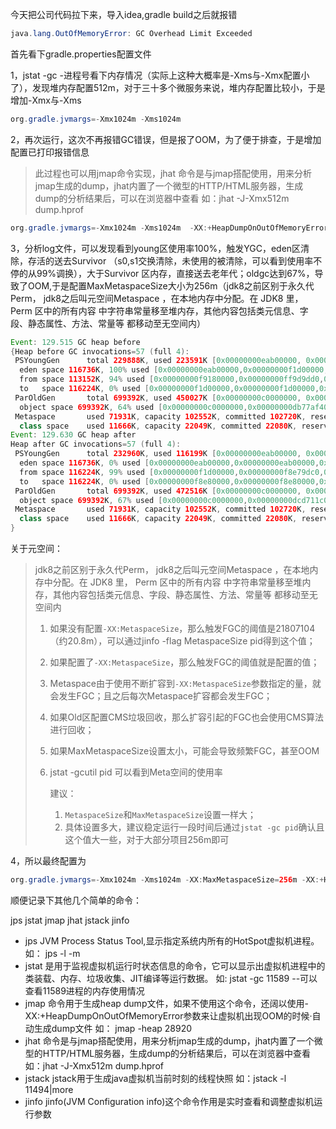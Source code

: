 今天把公司代码拉下来，导入idea,gradle build之后就报错

````java
java.lang.OutOfMemoryError: GC Overhead Limit Exceeded
````

首先看下gradle.properties配置文件

 1，jstat -gc -进程号看下内存情况（实际上这种大概率是-Xms与-Xmx配置小了），发现堆内存配置512m，对于三十多个微服务来说，堆内存配置比较小，于是增加-Xmx与-Xms

````java
org.gradle.jvmargs=-Xmx1024m -Xms1024m 
````

2，再次运行，这次不再报错GC错误，但是报了OOM，为了便于排查，于是增加配置已打印报错信息

> 此过程也可以用jmap命令实现，jhat 命令是与jmap搭配使用，用来分析jmap生成的dump，jhat内置了一个微型的HTTP/HTML服务器，生成dump的分析结果后，可以在浏览器中查看 如：jhat -J-Xmx512m dump.hprof

```java
org.gradle.jvmargs=-Xmx1024m -Xms1024m  -XX:+HeapDumpOnOutOfMemoryError -Dfile.encoding=UTF-8
```

3，分析log文件，可以发现看到young区使用率100%，触发YGC，eden区清除，存活的送去Survivor （s0,s1交换清除，未使用的被清除，可以看到使用率不停的从99%调换），大于Survivor 区内存，直接送去老年代；oldgc达到67%，导致了OOM,于是配置MaxMetaspaceSize大小为256m（jdk8之前区别于永久代Perm， jdk8之后叫元空间Metaspace ，在本地内存中分配。在 JDK8 里， Perm 区中的所有内容 中字符串常量移至堆内存，其他内容包括类元信息、字段、静态属性、方法、常量等 都移动至无空间内）

```java
Event: 129.515 GC heap before
{Heap before GC invocations=57 (full 4):
 PSYoungGen      total 229888K, used 223591K [0x00000000eab00000, 0x0000000100000000, 0x0000000100000000)
  eden space 116736K, 100% used [0x00000000eab00000,0x00000000f1d00000,0x00000000f1d00000)
  from space 113152K, 94% used [0x00000000f9180000,0x00000000ff9d9dd0,0x0000000100000000)
  to   space 116224K, 0% used [0x00000000f1d00000,0x00000000f1d00000,0x00000000f8e80000)
 ParOldGen       total 699392K, used 450027K [0x00000000c0000000, 0x00000000eab00000, 0x00000000eab00000)
  object space 699392K, 64% used [0x00000000c0000000,0x00000000db77af40,0x00000000eab00000)
 Metaspace       used 71931K, capacity 102552K, committed 102720K, reserved 1130496K
  class space    used 11666K, capacity 22049K, committed 22080K, reserved 1048576K
Event: 129.630 GC heap after
Heap after GC invocations=57 (full 4):
 PSYoungGen      total 232960K, used 116199K [0x00000000eab00000, 0x0000000100000000, 0x0000000100000000)
  eden space 116736K, 0% used [0x00000000eab00000,0x00000000eab00000,0x00000000f1d00000)
  from space 116224K, 99% used [0x00000000f1d00000,0x00000000f8e79dc0,0x00000000f8e80000)
  to   space 116224K, 0% used [0x00000000f8e80000,0x00000000f8e80000,0x0000000100000000)
 ParOldGen       total 699392K, used 472516K [0x00000000c0000000, 0x00000000eab00000, 0x00000000eab00000)
  object space 699392K, 67% used [0x00000000c0000000,0x00000000dcd711c0,0x00000000eab00000)
 Metaspace       used 71931K, capacity 102552K, committed 102720K, reserved 1130496K
  class space    used 11666K, capacity 22049K, committed 22080K, reserved 1048576K
}
```

关于元空间：

> jdk8之前区别于永久代Perm， jdk8之后叫元空间Metaspace ，在本地内存中分配。在 JDK8 里， Perm 区中的所有内容 中字符串常量移至堆内存，其他内容包括类元信息、字段、静态属性、方法、常量等 都移动至无空间内
>
> 1. 如果没有配置`-XX:MetaspaceSize`，那么触发FGC的阈值是21807104（约20.8m），可以通过jinfo -flag MetaspaceSize pid得到这个值；
>
> 2. 如果配置了`-XX:MetaspaceSize`，那么触发FGC的阈值就是配置的值；
>
> 3. Metaspace由于使用不断扩容到`-XX:MetaspaceSize`参数指定的量，就会发生FGC；且之后每次Metaspace扩容都会发生FGC；
>
> 4. 如果Old区配置CMS垃圾回收，那么扩容引起的FGC也会使用CMS算法进行回收；
>
> 5. 如果MaxMetaspaceSize设置太小，可能会导致频繁FGC，甚至OOM
>
> 6. jstat -gcutil pid 可以看到Meta空间的使用率
>
>    建议：
>
>    1. `MetaspaceSize`和`MaxMetaspaceSize`设置一样大；
>    2. 具体设置多大，建议稳定运行一段时间后通过`jstat -gc pid`确认且这个值大一些，对于大部分项目256m即可

4，所以最终配置为

````java
org.gradle.jvmargs=-Xmx1024m -Xms1024m -XX:MaxMetaspaceSize=256m -XX:+HeapDumpOnOutOfMemoryError -Dfile.encoding=UTF-8

````

顺便记录下其他几个简单的命令：

jps jstat jmap jhat jstack jinfo

* jps JVM Process Status Tool,显示指定系统内所有的HotSpot虚拟机进程。 如： jps -l -m
* jstat 是用于监视虚拟机运行时状态信息的命令，它可以显示出虚拟机进程中的类装载、内存、垃圾收集、JIT编译等运行数据。 如: jstat -gc 11589 --可以查看11589进程的内存使用情况
* jmap 命令用于生成heap dump文件，如果不使用这个命令，还阔以使用-XX:+HeapDumpOnOutOfMemoryError参数来让虚拟机出现OOM的时候·自动生成dump文件 如： jmap -heap 28920
* jhat 命令是与jmap搭配使用，用来分析jmap生成的dump，jhat内置了一个微型的HTTP/HTML服务器，生成dump的分析结果后，可以在浏览器中查看 如：jhat -J-Xmx512m dump.hprof
* jstack jstack用于生成java虚拟机当前时刻的线程快照 如：jstack -l 11494|more
* jinfo jinfo(JVM Configuration info)这个命令作用是实时查看和调整虚拟机运行参数